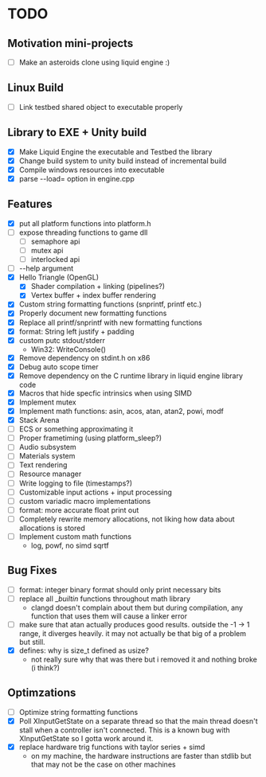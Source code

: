 <!--*
 * Description:  Todo list for project museum
 * Author:       Alicia Amarilla (smushyaa@gmail.com)
 * File Created: June 15, 2023
-->
# TODO 

## Motivation mini-projects
- [ ] Make an asteroids clone using liquid engine :)

## Linux Build
- [ ] Link testbed shared object to executable properly

## Library to EXE + Unity build
- [x] Make Liquid Engine the executable and Testbed the library
- [x] Change build system to unity build instead of incremental build
- [x] Compile windows resources into executable
- [x] parse --load= option in engine.cpp

## Features
- [x] put all platform functions into platform.h
- [ ] expose threading functions to game dll
    - [ ] semaphore api
    - [ ] mutex api
    - [ ] interlocked api
- [ ] --help argument
- [x] Hello Triangle (OpenGL)
  - [x] Shader compilation + linking (pipelines?)
  - [x] Vertex buffer + index buffer rendering
- [x] Custom string formatting functions (snprintf, printf etc.)
- [x] Properly document new formatting functions
- [x] Replace all printf/snprintf with new formatting functions
- [x] format: String left justify + padding
- [x] custom putc stdout/stderr
    - Win32: WriteConsole()
- [x] Remove dependency on stdint.h on x86
- [x] Debug auto scope timer
- [x] Remove dependency on the C runtime library in liquid engine library code
- [x] Macros that hide specfic intrinsics when using SIMD
- [x] Implement mutex
- [x] Implement math functions: asin, acos, atan, atan2, powi, modf
- [x] Stack Arena
- [ ] ECS or something approximating it
- [ ] Proper frametiming (using platform_sleep?)
- [ ] Audio subsystem
- [ ] Materials system
- [ ] Text rendering
- [ ] Resource manager
- [ ] Write logging to file (timestamps?)
- [ ] Customizable input actions + input processing
- [ ] custom variadic macro implementations
- [ ] format: more accurate float print out
- [ ] Completely rewrite memory allocations, not liking how data about allocations is stored
- [ ] Implement custom math functions
    - log, powf, no simd sqrtf

## Bug Fixes
- [ ] format: integer binary format should only print necessary bits
- [ ] replace all __builtin_ functions throughout math library
    - clangd doesn't complain about them but during compilation,
    any function that uses them will cause a linker error
- [ ] make sure that atan actually produces good results.
    outside the -1 -> 1 range, it diverges heavily.
    it may not actually be that big of a problem but still.
- [x] defines: why is size_t defined as usize?
    - not really sure why that was there but i removed it and nothing broke (i think?)

## Optimzations
- [ ] Optimize string formatting functions
- [x] Poll XInputGetState on a separate thread
    so that the main thread doesn't stall
    when a controller isn't connected. This is a known bug with
    XInputGetState so I gotta work around it.
- [x] replace hardware trig functions with taylor series + simd
    - on my machine, the hardware instructions are faster than stdlib
        but that may not be the case on other machines

